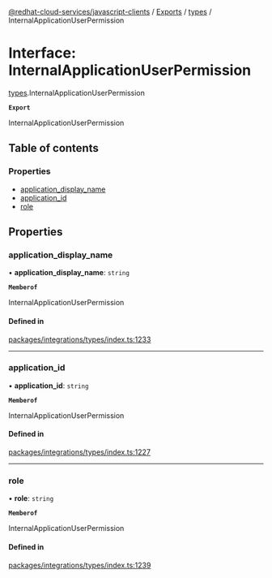 [@redhat-cloud-services/javascript-clients](../README.md) / [Exports](../modules.md) / [types](../modules/types.md) / InternalApplicationUserPermission

# Interface: InternalApplicationUserPermission

[types](../modules/types.md).InternalApplicationUserPermission

**`Export`**

InternalApplicationUserPermission

## Table of contents

### Properties

- [application\_display\_name](types.InternalApplicationUserPermission.md#application_display_name)
- [application\_id](types.InternalApplicationUserPermission.md#application_id)
- [role](types.InternalApplicationUserPermission.md#role)

## Properties

### application\_display\_name

• **application\_display\_name**: `string`

**`Memberof`**

InternalApplicationUserPermission

#### Defined in

[packages/integrations/types/index.ts:1233](https://github.com/RedHatInsights/javascript-clients/blob/main/packages/integrations/types/index.ts#L1233)

___

### application\_id

• **application\_id**: `string`

**`Memberof`**

InternalApplicationUserPermission

#### Defined in

[packages/integrations/types/index.ts:1227](https://github.com/RedHatInsights/javascript-clients/blob/main/packages/integrations/types/index.ts#L1227)

___

### role

• **role**: `string`

**`Memberof`**

InternalApplicationUserPermission

#### Defined in

[packages/integrations/types/index.ts:1239](https://github.com/RedHatInsights/javascript-clients/blob/main/packages/integrations/types/index.ts#L1239)
